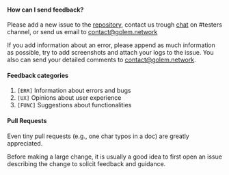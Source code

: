 #### How can I send feedback? 
Please add a new issue to the [repository](https://github.com/golemfactory/golem/issues), contact us trough [chat](https://chat.golem.network) on #testers channel, or send us email to contact@golem.network

If you add information about an error, please append as much information as possible, try to add screenshots and attach your logs to the issue. You also can send your detailed comments to [contact@golem.network](mailto:contact@golem.network).

#### Feedback categories

1. `[ERR]` Information about errors and bugs
2. `[UX]` Opinions about user experience
3. `[FUNC]` Suggestions about functionalities

#### Pull Requests

Even tiny pull requests (e.g., one char typos in a doc) are greatly appreciated.

Before making a large change, it is usually a good idea to first open an issue describing the change to solicit feedback and guidance.